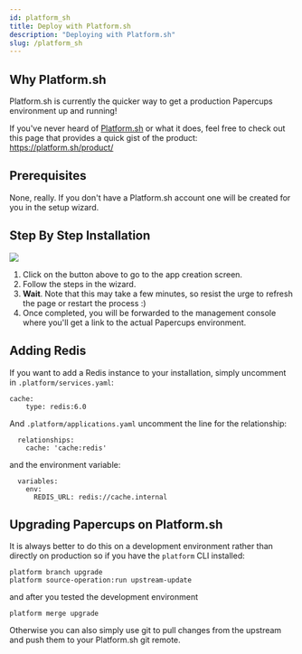 ```yaml
---
id: platform_sh
title: Deploy with Platform.sh
description: "Deploying with Platform.sh"
slug: /platform_sh
---
```


## Why Platform.sh

Platform.sh is currently the quicker way to get a production Papercups environment up and running!

If you've never heard of [Platform.sh](https://platform.sh) or what it does, feel free to check out this page that provides a quick gist of the product: https://platform.sh/product/

## Prerequisites

None, really. If you don't have a Platform.sh account one will be created for you in the setup wizard.

## Step By Step Installation

<a href=
  "https://console.platform.sh/projects/create-project/?template=https://github.com/papercups-io/papercups&amp;utm_campaign=deploy_on_platform?utm_medium=button&amp;utm_source=affiliate_links&amp;utm_content=https://github.com/papercups-io/papercups"
  target="_blank" title="Deploy with Platform.sh"><img src=
  "https://platform.sh/images/deploy/deploy-button-lg-blue.svg" /></a>

1. Click on the button above to go to the app creation screen.
2. Follow the steps in the wizard.
3. **Wait**. Note that this may take a few minutes, so resist the urge to refresh the page or restart the process :)
4. Once completed, you will be forwarded to the management console where you'll get a link to the actual Papercups environment.

## Adding Redis

If you want to add a Redis instance to your installation, simply uncomment in `.platform/services.yaml`:
```
cache:
    type: redis:6.0
```
And `.platform/applications.yaml` uncomment the line for the relationship:
```
  relationships:
    cache: 'cache:redis'
```
and the environment variable:
```
  variables:
    env:
      REDIS_URL: redis://cache.internal
``` 

## Upgrading Papercups on Platform.sh

It is always better to do this on a development environment rather than directly on production so if you have the `platform` CLI installed:
```
platform branch upgrade
platform source-operation:run upstream-update
```
and after you tested the development environment 
```
platform merge upgrade
```
Otherwise you can also simply use git to pull changes from the upstream and push them to your Platform.sh git remote.
